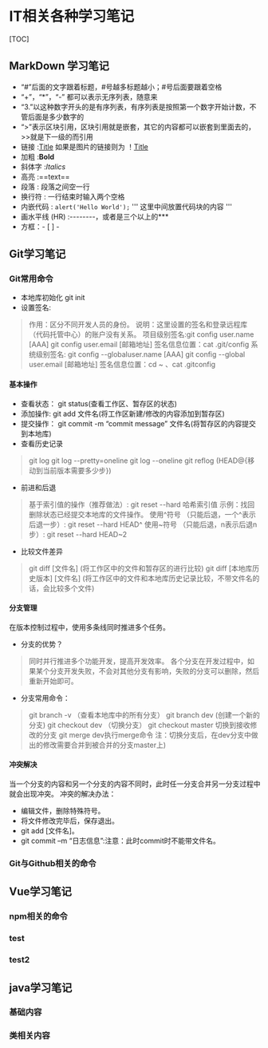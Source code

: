 # IT相关各种学习笔记

[TOC]

## MarkDown 学习笔记

+ “#”后面的文字跟着标题，#号越多标题越小；#号后面要跟着空格
+ “+”，“*”，“-” 都可以表示无序列表，随意来
+ “3.”以这种数字开头的是有序列表，有序列表是按照第一个数字开始计数，不管后面是多少数字的
+ “>”表示区块引用，区块引用就是嵌套，其它的内容都可以嵌套到里面去的，>>就是下一级的而引用
+ 链接 :[Title](URL)  如果是图片的链接则为 ！[Title](图片地址“图片title”)
+ 加粗 :**Bold**
+ 斜体字 :*Italics*
+ 高亮 :==text==
+ 段落 : 段落之间空一行
+ 换行符 : 一行结束时输入两个空格
+ 内嵌代码 : `alert('Hello World');`  '''   这里中间放置代码块的内容   '''
+ 画水平线 (HR) :--------，或者是三个以上的***
+ 方框：- [ ] -

## Git学习笔记

### Git常用命令

+ 本地库初始化 git init
+ 设置签名:

> 作用：区分不同开发人员的身份。
> 说明：这里设置的签名和登录远程库（代码托管中心）的账户没有关系。
> 项目级别签名:git config user.name [AAA]
> git config user.email [邮箱地址]
> 签名信息位置：cat .git/config
> 系统级别签名:
> git config --globaluser.name [AAA]
> git config --global user.email [邮箱地址]
> 签名信息位置：cd ~ 、cat .gitconfig

#### 基本操作

+ 查看状态： git status(查看工作区、暂存区的状态)
+ 添加操作: git add 文件名(将工作区新建/修改的内容添加到暂存区)
+ 提交操作： git commit -m “commit message” 文件名(将暂存区的内容提交到本地库)
+ 查看历史记录

> git log
> git log --pretty=oneline
> git log --oneline
> git reflog (HEAD@{移动到当前版本需要多少步})

+ 前进和后退

> 基于索引值的操作（推荐做法）: git reset --hard 哈希索引值
> 示例：找回删除状态已经提交本地库的文件操作。
> 使用^符号 （只能后退，一个^表示后退一步）: git reset --hard HEAD^
> 使用~符号 （只能后退，n表示后退n步）: git reset --hard HEAD~2

+ 比较文件差异

> git diff [文件名] (将工作区中的文件和暂存区的进行比较)
> git diff [本地库历史版本] [文件名] (将工作区中的文件和本地库历史记录比较，不带文件名的话，会比较多个文件)

#### 分支管理

在版本控制过程中，使用多条线同时推进多个任务。

+ 分支的优势？

> 同时并行推进多个功能开发，提高开发效率。
> 各个分支在开发过程中，如果某个分支开发失败，不会对其他分支有影响，失败的分支可以删除，然后重新开始即可。

+ 分支常用命令：

> git branch -v （查看本地库中的所有分支）
> git branch dev (创建一个新的分支)
> git checkout dev （切换分支）
> git checkout master 切换到接收修改的分支
> git merge dev执行merge命令
> 注：切换分支后，在dev分支中做出的修改需要合并到被合并的分支master上)

#### 冲突解决

当一个分支的内容和另一个分支的内容不同时，此时任一分支合并另一分支过程中就会出现冲突。
冲突的解决办法：

+ 编辑文件，删除特殊符号。
+ 将文件修改完毕后，保存退出。
+ git add [文件名]。
+ git commit –m “日志信息”:注意：此时commit时不能带文件名。

### Git与Github相关的命令

## Vue学习笔记

### npm相关的命令

### test

### test2

## java学习笔记

### 基础内容

### 类相关内容